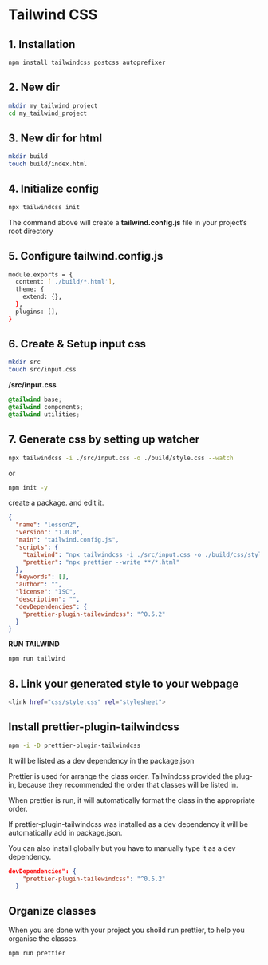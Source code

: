 # Tailwind CSS 

## 1. Installation 
```sh 
npm install tailwindcss postcss autoprefixer
``` 

## 2. New dir 
```sh  
mkdir my_tailwind_project
cd my_tailwind_project
``` 


## 3. New dir for html
```sh 
mkdir build
touch build/index.html
```

## 4. Initialize config 
```sh 
npx tailwindcss init
```
The command above will create a **tailwind.config.js** file in your project’s root directory


## 5. Configure tailwind.config.js 
```sh 
module.exports = {
  content: ['./build/*.html'],
  theme: {
    extend: {},
  },
  plugins: [],
}
```


## 6. Create & Setup input css

```sh 
mkdir src 
touch src/input.css 
```

**/src/input.css**
```css
@tailwind base;
@tailwind components;
@tailwind utilities;
``` 


## 7. Generate css by setting up watcher 
```sh 
npx tailwindcss -i ./src/input.css -o ./build/style.css --watch
 ``` 

or 

```sh 
npm init -y 
``` 
create a package.
and edit it. 

```json 
{
  "name": "lesson2",
  "version": "1.0.0",
  "main": "tailwind.config.js",
  "scripts": {
    "tailwind": "npx tailwindcss -i ./src/input.css -o ./build/css/style.css --watch",
    "prettier": "npx prettier --write **/*.html"
  },
  "keywords": [],
  "author": "",
  "license": "ISC",
  "description": "",
  "devDependencies": {
    "prettier-plugin-tailewindcss": "^0.5.2"
  }
}
```


**RUN TAILWIND** 
```sh 
npm run tailwind
```

## 8. Link your generated style to your webpage 
```sh 
<link href="css/style.css" rel="stylesheet">
```


## Install prettier-plugin-tailwindcss 
```sh 
npm -i -D prettier-plugin-tailwindcss
``` 
It will be listed as a dev dependency in the package.json 

Prettier is used for arrange the class order. Tailwindcss provided the plug-in, because they recommended the order that classes will be listed in. 

When prettier is run, it will automatically format the class in the appropriate order.

If prettier-plugin-tailwindcss was installed as a dev dependency it will be automatically add in package.json.

You can also install globally but you have to manually type it as a dev dependency.
```json
devDependencies": {
    "prettier-plugin-tailewindcss": "^0.5.2"
  }
``` 



## Organize classes 
When you are done with your project you shoild run prettier, to help you organise the classes.

```sh
npm run prettier
```